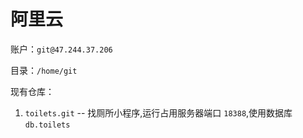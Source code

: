 # 阿里云

账户：`git@47.244.37.206`

目录：`/home/git`

现有仓库：

  1. `toilets.git` -- 找厕所小程序,运行占用服务器端口 `18388`,使用数据库 `db.toilets`